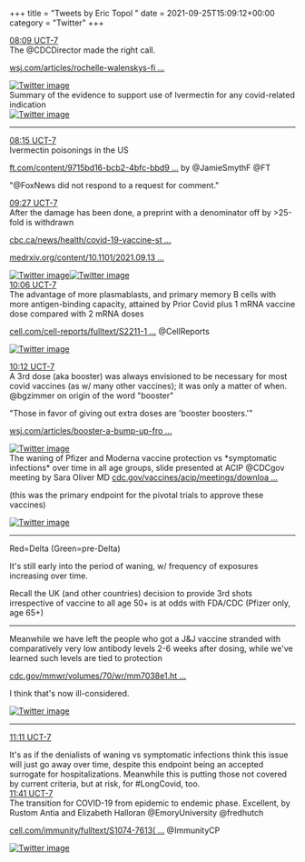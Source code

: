 +++
title = "Tweets by Eric Topol " 
date = 2021-09-25T15:09:12+00:00
category = "Twitter"
+++
<div class="tweet"> 
<div class="profile"> 
<a href="https://twitter.com/erictopol/status/1441781841938161671" target="_blank" rel="noreferer">08:09 UCT-7</a> 
</div> 
<div class="content"> 
The @CDCDirector made the right call.

<a href="https://www.wsj.com/articles/rochelle-walenskys-finest-hour-cdc-fda-janet-woodcock-biden-administration-covid-booster-vaccine-shots-11632511818?mod=opinion_lead_pos1" target="_blank" rel="noreferer">wsj.com/articles/rochelle-walenskys-fi ...</a> 
 </div> 
<a href="/twitter/erictopol/images/FAI8rmVUcAY9eaa.jpg"  ><img src="/twitter/erictopol/images/FAI8rmVUcAY9eaa.jpg" alt="Twitter image" ></img></a></div> 
<div class="thread"> 
<div class="thread-content"> 
Summary of the evidence to support use of Ivermectin for any covid-related indication </div> 
<a href="/twitter/erictopol/images/E_5wLRlUYAUx5UC.png"  ><img src="/twitter/erictopol/images/E_5wLRlUYAUx5UC.png" alt="Twitter image" ></img></a><hr><div class="profile"> 
<a href="https://twitter.com/erictopol/status/1441783539121328129" target="_blank" rel="noreferer">08:15 UCT-7</a> 
</div> 
<div class="content"> 
Ivermectin poisonings in the US

<a href="https://www.ft.com/content/9715bd16-bcb2-4bfc-bbd9-b7316d787698" target="_blank" rel="noreferer">ft.com/content/9715bd16-bcb2-4bfc-bbd9 ...</a> 
 by @JamieSmythF @FT

"@FoxNews did not respond to a request for comment."</div> 
</div> 
<div class="tweet"> 
<div class="profile"> 
<a href="https://twitter.com/erictopol/status/1441801478943887365" target="_blank" rel="noreferer">09:27 UCT-7</a> 
</div> 
<div class="content"> 
After the damage has been done, a preprint with a denominator off by &gt;25-fold is withdrawn

<a href="https://www.cbc.ca/news/health/covid-19-vaccine-study-error-anti-vaxxers-1.6188806" target="_blank" rel="noreferer">cbc.ca/news/health/covid-19-vaccine-st ...</a> 


<a href="https://www.medrxiv.org/content/10.1101/2021.09.13.21262182v2" target="_blank" rel="noreferer">medrxiv.org/content/10.1101/2021.09.13 ...</a> 
 </div> 
<a href="/twitter/erictopol/images/FAJOHrDVUAAbQpK.jpg"  ><img src="/twitter/erictopol/images/FAJOHrDVUAAbQpK.jpg" alt="Twitter image" ></img></a><a href="/twitter/erictopol/images/FAJOJeAVIAMwysu.jpg"  ><img src="/twitter/erictopol/images/FAJOJeAVIAMwysu.jpg" alt="Twitter image" ></img></a></div> 
<div class="tweet"> 
<div class="profile"> 
<a href="https://twitter.com/erictopol/status/1441811340964732931" target="_blank" rel="noreferer">10:06 UCT-7</a> 
</div> 
<div class="content"> 
The advantage of more plasmablasts, and primary memory B cells with more antigen-binding capacity, attained by Prior Covid plus 1 mRNA vaccine dose compared with 2 mRNA doses

<a href="https://www.cell.com/cell-reports/fulltext/S2211-1247(21)01287-0" target="_blank" rel="noreferer">cell.com/cell-reports/fulltext/S2211-1 ...</a> 
 @CellReports </div> 
<a href="/twitter/erictopol/images/FAJWJekVkAkXTsC.jpg"  ><img src="/twitter/erictopol/images/FAJWJekVkAkXTsC.jpg" alt="Twitter image" ></img></a></div> 
<div class="tweet"> 
<div class="profile"> 
<a href="https://twitter.com/erictopol/status/1441812930178129922" target="_blank" rel="noreferer">10:12 UCT-7</a> 
</div> 
<div class="content"> 
A 3rd dose (aka booster) was always envisioned to be necessary for most covid vaccines (as w/ many other vaccines); it was only a matter of when. @bgzimmer on origin of the word "booster"

"Those in favor of giving out extra doses are 'booster boosters.'"

<a href="https://www.wsj.com/articles/booster-a-bump-up-from-belowfor-your-immunity-11632435132?mod=searchresults_pos1&page=1" target="_blank" rel="noreferer">wsj.com/articles/booster-a-bump-up-fro ...</a> 
 </div> 
<a href="/twitter/erictopol/images/FAJYgQtVIAg7nwU.jpg"  ><img src="/twitter/erictopol/images/FAJYgQtVIAg7nwU.jpg" alt="Twitter image" ></img></a></div> 
<div class="thread"> 
<div class="thread-content"> 
The waning of Pfizer and Moderna vaccine protection vs *symptomatic infections* over time in all age groups, slide presented at ACIP @CDCgov meeting by Sara Oliver MD <a href="https://www.cdc.gov/vaccines/acip/meetings/downloads/slides-2021-9-23/03-COVID-Oliver.pdf" target="_blank" rel="noreferer">cdc.gov/vaccines/acip/meetings/downloa ...</a> 


(this was the primary endpoint for the pivotal trials to approve these vaccines) </div> 
<a href="/twitter/erictopol/images/FAJcZBcVcAMQrMh.jpg"  ><img src="/twitter/erictopol/images/FAJcZBcVcAMQrMh.jpg" alt="Twitter image" ></img></a><hr><div class="thread-content"> 
Red=Delta (Green=pre-Delta)

It's still early into the period of waning, w/ frequency of exposures increasing over time.

Recall the UK (and other countries) decision to provide 3rd shots irrespective of vaccine to all age 50+ is at odds with FDA/CDC (Pfizer only, age 65+)</div> 
<hr><div class="thread-content"> 
Meanwhile we have left the people who got a J&amp;J vaccine stranded with comparatively very low antibody levels 2-6 weeks after dosing, while we've learned such levels are tied to protection

<a href="https://www.cdc.gov/mmwr/volumes/70/wr/mm7038e1.htm?s_cid=mm7038e1_w" target="_blank" rel="noreferer">cdc.gov/mmwr/volumes/70/wr/mm7038e1.ht ...</a> 


I think that's now ill-considered. </div> 
<a href="/twitter/erictopol/images/FAJj0tmVcAcNDUw.jpg"  ><img src="/twitter/erictopol/images/FAJj0tmVcAcNDUw.jpg" alt="Twitter image" ></img></a><hr><div class="profile"> 
<a href="https://twitter.com/erictopol/status/1441827832670216196" target="_blank" rel="noreferer">11:11 UCT-7</a> 
</div> 
<div class="content"> 
It's as if the denialists of waning vs symptomatic infections think this issue will just go away over time, despite this endpoint being an accepted surrogate for hospitalizations. Meanwhile this is putting those not covered by current criteria, but at risk, for #LongCovid, too.</div> 
</div> 
<div class="tweet"> 
<div class="profile"> 
<a href="https://twitter.com/erictopol/status/1441835361181700101" target="_blank" rel="noreferer">11:41 UCT-7</a> 
</div> 
<div class="content"> 
The transition for COVID-19 from epidemic to endemic phase. Excellent, by Rustom Antia and Elizabeth Halloran @EmoryUniversity @fredhutch 

<a href="https://www.cell.com/immunity/fulltext/S1074-7613(21)00404-0#relatedArticles" target="_blank" rel="noreferer">cell.com/immunity/fulltext/S1074-7613( ...</a> 
 @ImmunityCP </div> 
<a href="/twitter/erictopol/images/FAJss8bVkAAH7uT.jpg"  ><img src="/twitter/erictopol/images/FAJss8bVkAAH7uT.jpg" alt="Twitter image" ></img></a></div> 


